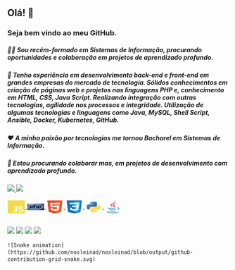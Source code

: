## Olá! 👋
### Seja bem vindo ao meu GitHub.

##### 👨‍🎓 Sou recém-formado em Sistemas de Informação, procurando oportunidades e colaboração em projetos de aprendizado profundo.

##### 🔭 Tenho experiência em desenvolvimento back-end e front-end em grandes empresas do mercado de tecnologia. Sólidos conhecimentos em criação de páginas web e projetos nas linguagens PHP e, conhecimento em HTML, CSS, Java Script. Realizando integração com outras tecnologias, agilidade nos processos e integridade. Utilização de algumas tecnologias e linguagens como Java, MySQL, Shell Script, Ansible, Docker, Kubernetes, GitHub.
##### ❤ A minha paixão por tecnologias me tornou Bacharel em Sistemas de Informação.

##### 🤝 Estou procurando colaborar mas, em projetos de desenvolvimento com aprendizado profundo.
<div>
  <a href="https://github.com/nosleinad">
  <img height="180em" src="https://github-readme-stats.vercel.app/api?username=nosleinad&show_icons=true&theme=dracula&include_all_commits=true&count_private=true"/>
  <img height="180em" src="https://github-readme-stats.vercel.app/api/top-langs/?username=nosleinad&layout=compact&langs_count=7&theme=dracula"/>
</div>
<div style="display: inline_block"><br>
  <img align="center" alt="Dany-Js" height="30" width="40" src="https://raw.githubusercontent.com/devicons/devicon/master/icons/javascript/javascript-plain.svg">
   <img align="center" alt="Dany-Php" height="30" width="40" src="https://raw.githubusercontent.com/devicons/devicon/master/icons/php/php-original.svg">
  <img align="center" alt="Dany-HTML" height="30" width="40" src="https://raw.githubusercontent.com/devicons/devicon/master/icons/html5/html5-original.svg">
  <img align="center" alt="Dany-CSS" height="30" width="40" src="https://raw.githubusercontent.com/devicons/devicon/master/icons/css3/css3-original.svg">
  <img align="center" alt="Dany-Python" height="30" width="40" src="https://raw.githubusercontent.com/devicons/devicon/master/icons/python/python-original.svg">
  <img align="center" alt="Dany-Java" height="30" width="40" src="https://raw.githubusercontent.com/devicons/devicon/master/icons/java/java-original.svg">
  </div>
  
  
  ##
  
  <div> 
 
 <a href="https://api.whatsapp.com/send?phone=5561982222994&text=Ol%C3%A1" target="_blank"><img src="https://img.shields.io/badge/WhatsApp-25D366?style=for-the-badge&logo=whatsapp&logoColor=white" target="_blank"></a> 
  <a href = "mailto:nosleinadjk@hotmail.com.br"><img src="https://img.shields.io/badge/Microsoft_Outlook-0078D4?style=for-the-badge&logo=microsoft-outlook&logoColor=white"></a>
  <a href = "mailto:nosleinadjk@gmail.com"><img src="https://img.shields.io/badge/Gmail-D14836?style=for-the-badge&logo=gmail&logoColor=white" target="_blank"></a>
  <a href="https://www.linkedin.com/in/danielsonmaciel" target="_blank"><img src="https://img.shields.io/badge/-LinkedIn-%230077B5?style=for-the-badge&logo=linkedin&logoColor=white" target="_blank"></a> 
  </div>
  
    ![Snake animation](https://github.com/nosleinad/nosleinad/blob/output/github-contribution-grid-snake.svg)
    

    

